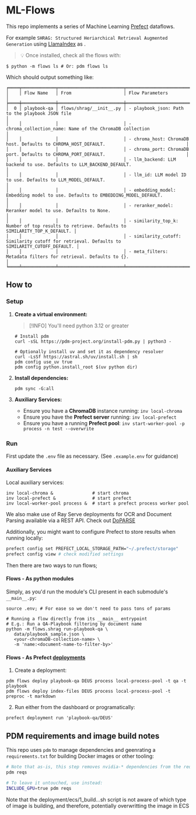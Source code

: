 # ML-Flows

This repo implements a series of Machine Learning [Prefect](https://www.prefect.io/opensource) dataflows.

For example `SHRAG: Structured Heriarchical Retrieval Augmented Generation` using [LlamaIndex](https://www.llamaindex.ai/) as .

> 💡 Once installed, check all the flows with:

```shell
$ python -m flows ls # Or: pdm flows ls
```

Which should output something like:
```shell
╒════╤═════════════╤═════════════════════════╤══════════════════════════════════════════════════════════════════════════════════════════════╕
│    │ Flow Name   │ From                    │ Flow Parameters                                                                              │
╞════╪═════════════╪═════════════════════════╪══════════════════════════════════════════════════════════════════════════════════════════════╡
│  0 │ playbook-qa │ flows/shrag/__init__.py │ - playbook_json: Path to the playbook JSON file                                              │
│    │             │                         │ - chroma_collection_name: Name of the ChromaDB collection                                    │
│    │             │                         │ - chroma_host: ChromaDB host. Defaults to CHROMA_HOST_DEFAULT.                               │
│    │             │                         │ - chroma_port: ChromaDB port. Defaults to CHROMA_PORT_DEFAULT.                               │
│    │             │                         │ - llm_backend: LLM backend to use. Defaults to LLM_BACKEND_DEFAULT.                          │
│    │             │                         │ - llm_id: LLM model ID to use. Defaults to LLM_MODEL_DEFAULT.                                │
│    │             │                         │ - embedding_model: Embedding model to use. Defaults to EMBEDDING_MODEL_DEFAULT.              │
│    │             │                         │ - reranker_model: Reranker model to use. Defaults to None.                                   │
│    │             │                         │ - similarity_top_k: Number of top results to retrieve. Defaults to SIMILARITY_TOP_K_DEFAULT. │
│    │             │                         │ - similarity_cutoff: Similarity cutoff for retrieval. Defaults to SIMILARITY_CUTOFF_DEFAULT. │
│    │             │                         │ - meta_filters: Metadata filters for retrieval. Defaults to {}.                              │
╘════╧═════════════╧═════════════════════════╧══════════════════════════════════════════════════════════════════════════════════════════════╛
```

## How to

### Setup

1. **Create a virtual environment:**

   > [!INFO] You'll need python 3.12 or greater

   ```shell
   # Install pdm
   curl -sSL https://pdm-project.org/install-pdm.py | python3 -

   # Optionally install uv and set it as dependency resolver
   curl -LsSf https://astral.sh/uv/install.sh | sh
   pdm config use_uv true
   pdm config python.install_root $(uv python dir)
   ```

2. **Install dependencies:**

   ```shell
   pdm sync -G:all
   ```

3. **Auxiliary Services:**
   - Ensure you have a **ChromaDB** instance running: `inv local-chroma`
   - Ensure you have the **Prefect server** running: `inv local-prefect`
   - Ensure you have a running **Prefect pool**: `inv start-worker-pool -p process -n test --overwrite`

### Run

   First update the `.env` file as necessary. (See `.example.env` for guidance)

#### Auxiliary Services

   Local auxiliary services:

   ```shell
   inv local-chroma &               # start chroma
   inv local-prefect &              # start prefect
   inv local-worker-pool process &  # start a prefect process worker pool
   ```

   We also make use of Ray Serve deployments for OCR and Document Parsing available
   via a REST API. Check out [DoPARSE](https://github.com/josemarcosrf/DoPARSE)

   Additionally, you might want to configure Prefect to store results when running
   locally:

   ```bash
   prefect config set PREFECT_LOCAL_STORAGE_PATH="~/.prefect/storage"
   prefect config view # check modified settings
   ```

   Then there are two ways to run flows;

#### Flows - As python modules

   Simply, as you'd run the module's CLI present in each submodule's `__main__.py`:

   ```shell
   source .env; # For ease so we don't need to pass tons of params

   # Running a flow directly from its __main__ entrypoint
   # E.g.: Run a QA-Playbook filtering by document name
   python -m flows.shrag run-playbook-qa \
      data/playbook_sample.json \
      <your-chromaDB-collection-name> \
      -m 'name:<document-name-to-filter-by>'
   ```

#### Flows - As Prefect [deployments](https://docs.prefect.io/latest/concepts/deployments/)

1. Create a deployment:

```shell
pdm flows deploy playbook-qa DEUS process local-process-pool -t qa -t playbook
pdm flows deploy index-files DEUS process local-process-pool -t preproc -t markdown
```

2. Run either from the dashboard or programatically:

```shell
prefect deployment run 'playbook-qa/DEUS'
```

## PDM requirements and image build notes

This repo uses `pdm` to manage dependencies and geenrating a `requirements.txt`
for building Docker images or other tooling:

```bash
# Note that as-is, this step removes nvidia-* dependencies from the requirements.txt
pdm reqs

# To leave it untouched, use instead:
INCLUDE_GPU=true pdm reqs
```

Note that the deployment/ecs/1_build...sh script is not aware of which type
of image is building, and therefore, potentially overwritting the image in ECS






